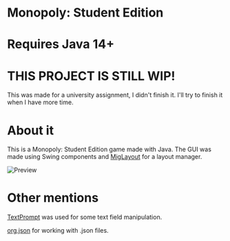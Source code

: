 # Monopoly: Student Edition

# Requires Java 14+

# THIS PROJECT IS STILL WIP!

This was made for a university assignment, I didn't finish it. I'll try to finish it when I have more time.

# About it

This is a Monopoly: Student Edition game made with Java. The GUI was made using Swing components and [MigLayout](http://www.miglayout.com/) for a layout manager.

![Preview](https://i.imgur.com/YATEx24.png)

# Other mentions

[TextPrompt](https://tips4java.wordpress.com/2009/11/29/text-prompt/) was used for some text field manipulation. 

[org.json](https://mvnrepository.com/artifact/org.json/json) for working with .json files.
